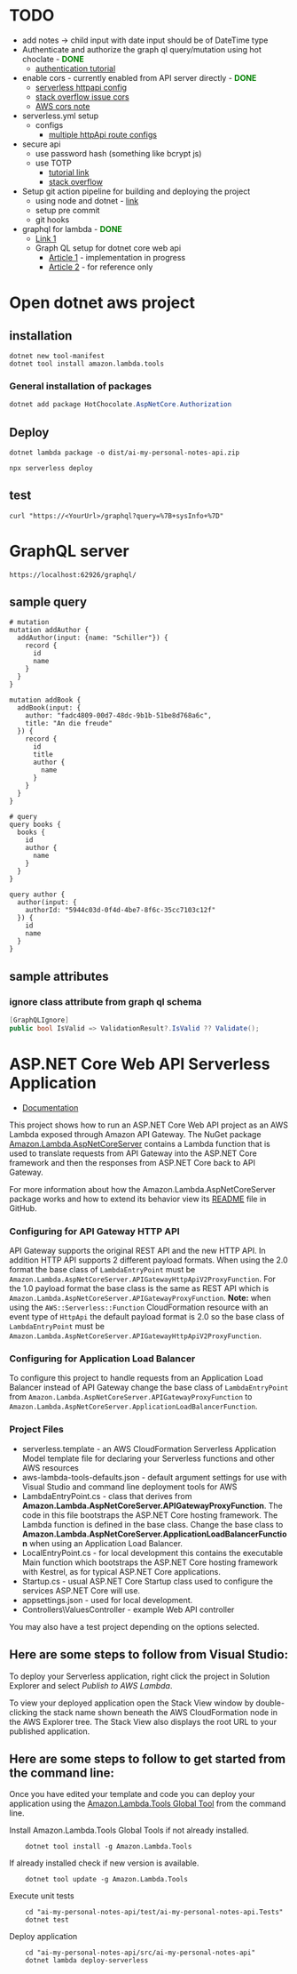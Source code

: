 # TODO
- add notes -> child input with date input should be of DateTime type
- Authenticate and authorize the graph ql query/mutation using hot choclate - <b style="color: green">DONE</b>
    - [authentication tutorial](https://medium.com/@marcinjaniak/graphql-simple-authorization-and-authentication-with-hotchocolate-11-and-asp-net-core-3-162e0a35743d)
- enable cors - currently enabled from API server directly - <b style="color: green">DONE</b>
    - [serverless httpapi config](https://www.serverless.com/framework/docs/providers/aws/events/http-api)
    - [stack overflow issue cors](https://stackoverflow.com/questions/66000642/httpapi-serverless-framework-api-gateway-cors-not-working)
    - [AWS cors note](https://docs.aws.amazon.com/apigateway/latest/developerguide/http-api-cors.html)
- serverless.yml setup
    - configs
        - [multiple httpApi route configs](https://forum.serverless.com/t/multiple-request-methods-for-a-single-httpapi-route/15721/5)
- secure api
    - use password hash (something like bcrypt js)
    - use TOTP 
      - [tutorial link](https://medium.com/techvraksh/setup-2fa-using-totp-in-your-app-347e8ff7ad4d)
      - [stack overflow](https://stackoverflow.com/questions/53413527/is-there-a-google-authenticator-api)
- Setup git action pipeline for building and deploying the project
    - using node and dotnet - [link](https://docs.github.com/en/actions/automating-builds-and-tests/building-and-testing-net)
    - setup pre commit
    - git hooks
- graphql for lambda - <b style="color: green">DONE</b>
    - [Link 1](https://dev.to/memark/running-a-graphql-api-in-net-6-on-aws-lambda-17oc)
    - Graph QL setup for dotnet core web api
        - [Article 1](https://medium.com/@TimHolzherr/creating-a-graphql-backend-in-c-how-to-get-started-with-hot-chocolate-12-in-net-6-30f0fb177c5c) - implementation in progress
        - [Article 2](https://www.c-sharpcorner.com/article/building-api-in-net-core-with-graphql2/) - for reference only

# Open dotnet aws project

## installation
```properties
dotnet new tool-manifest
dotnet tool install amazon.lambda.tools
```

### General installation of packages
```c#
dotnet add package HotChocolate.AspNetCore.Authorization
```

## Deploy
```properties
dotnet lambda package -o dist/ai-my-personal-notes-api.zip

npx serverless deploy
```

## test
```properties
curl "https://<YourUrl>/graphql?query=%7B+sysInfo+%7D"
```


# GraphQL server
```
https://localhost:62926/graphql/
```

## sample query
```
# mutation
mutation addAuthor {
  addAuthor(input: {name: "Schiller"}) {
    record {
      id
      name
    }
  }
}

mutation addBook {
  addBook(input: {
    author: "fadc4809-00d7-48dc-9b1b-51be8d768a6c",
    title: "An die freude"
  }) {
    record {
      id
      title
      author {
        name
      }
    }
  }
}

# query
query books {
  books {
    id
    author {
      name
    }
  } 
}

query author {
  author(input: {
    authorId: "5944c03d-0f4d-4be7-8f6c-35cc7103c12f"
  }) {
    id
    name
  }
}
```

## sample attributes

### ignore class attribute from graph ql schema
```c#
[GraphQLIgnore]
public bool IsValid => ValidationResult?.IsValid ?? Validate();
```

# ASP.NET Core Web API Serverless Application
- [Documentation](https://docs.aws.amazon.com/lambda/latest/dg/csharp-package-asp.html)

This project shows how to run an ASP.NET Core Web API project as an AWS Lambda exposed through Amazon API Gateway. The NuGet package [Amazon.Lambda.AspNetCoreServer](https://www.nuget.org/packages/Amazon.Lambda.AspNetCoreServer) contains a Lambda function that is used to translate requests from API Gateway into the ASP.NET Core framework and then the responses from ASP.NET Core back to API Gateway.


For more information about how the Amazon.Lambda.AspNetCoreServer package works and how to extend its behavior view its [README](https://github.com/aws/aws-lambda-dotnet/blob/master/Libraries/src/Amazon.Lambda.AspNetCoreServer/README.md) file in GitHub.


### Configuring for API Gateway HTTP API ###

API Gateway supports the original REST API and the new HTTP API. In addition HTTP API supports 2 different
payload formats. When using the 2.0 format the base class of `LambdaEntryPoint` must be `Amazon.Lambda.AspNetCoreServer.APIGatewayHttpApiV2ProxyFunction`.
For the 1.0 payload format the base class is the same as REST API which is `Amazon.Lambda.AspNetCoreServer.APIGatewayProxyFunction`.
**Note:** when using the `AWS::Serverless::Function` CloudFormation resource with an event type of `HttpApi` the default payload
format is 2.0 so the base class of `LambdaEntryPoint` must be `Amazon.Lambda.AspNetCoreServer.APIGatewayHttpApiV2ProxyFunction`.


### Configuring for Application Load Balancer ###

To configure this project to handle requests from an Application Load Balancer instead of API Gateway change
the base class of `LambdaEntryPoint` from `Amazon.Lambda.AspNetCoreServer.APIGatewayProxyFunction` to 
`Amazon.Lambda.AspNetCoreServer.ApplicationLoadBalancerFunction`.

### Project Files ###

* serverless.template - an AWS CloudFormation Serverless Application Model template file for declaring your Serverless functions and other AWS resources
* aws-lambda-tools-defaults.json - default argument settings for use with Visual Studio and command line deployment tools for AWS
* LambdaEntryPoint.cs - class that derives from **Amazon.Lambda.AspNetCoreServer.APIGatewayProxyFunction**. The code in 
this file bootstraps the ASP.NET Core hosting framework. The Lambda function is defined in the base class.
Change the base class to **Amazon.Lambda.AspNetCoreServer.ApplicationLoadBalancerFunction** when using an 
Application Load Balancer.
* LocalEntryPoint.cs - for local development this contains the executable Main function which bootstraps the ASP.NET Core hosting framework with Kestrel, as for typical ASP.NET Core applications.
* Startup.cs - usual ASP.NET Core Startup class used to configure the services ASP.NET Core will use.
* appsettings.json - used for local development.
* Controllers\ValuesController - example Web API controller

You may also have a test project depending on the options selected.

## Here are some steps to follow from Visual Studio:

To deploy your Serverless application, right click the project in Solution Explorer and select *Publish to AWS Lambda*.

To view your deployed application open the Stack View window by double-clicking the stack name shown beneath the AWS CloudFormation node in the AWS Explorer tree. The Stack View also displays the root URL to your published application.

## Here are some steps to follow to get started from the command line:

Once you have edited your template and code you can deploy your application using the [Amazon.Lambda.Tools Global Tool](https://github.com/aws/aws-extensions-for-dotnet-cli#aws-lambda-amazonlambdatools) from the command line.

Install Amazon.Lambda.Tools Global Tools if not already installed.
```
    dotnet tool install -g Amazon.Lambda.Tools
```

If already installed check if new version is available.
```
    dotnet tool update -g Amazon.Lambda.Tools
```

Execute unit tests
```
    cd "ai-my-personal-notes-api/test/ai-my-personal-notes-api.Tests"
    dotnet test
```

Deploy application
```
    cd "ai-my-personal-notes-api/src/ai-my-personal-notes-api"
    dotnet lambda deploy-serverless
```
